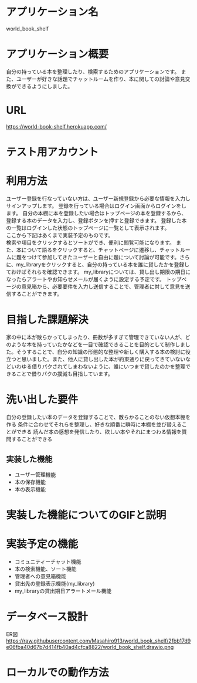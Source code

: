 # アプリケーション名	
world_book_shelf
# アプリケーション概要	
自分の持っている本を整理したり、検索するためのアプリケーションです。
また、ユーザーが好きな話題でチャットルームを作り、本に関しての討論や意見交換ができるようにしました。
# URL	
https://world-book-shelf.herokuapp.com/

# テスト用アカウント	
<!--.ログイン機能等を実装した場合は、記述しましょう。またBasic認証等を設けている場合は、そのID/Passも記述しましょう。-->

# 利用方法	
ユーザー登録を行なっていない方は、ユーザー新規登録から必要な情報を入力しサインアップします。
登録を行っている場合はログイン画面からログインをします。
自分の本棚に本を登録したい場合はトップページの本を登録するから、登録する本のデータを入力し、登録ボタンを押すと登録できます。
登録した本の一覧はログインした状態のトップページに一覧として表示されます。</br>
ここから下記はあくまで実装予定のものです。</br>
検索や項目をクリックするとソートができ、便利に閲覧可能になります。
また、本について語るをクリックすると、チャットページに遷移し、チャットルームに題をつけて参加してきたユーザーと自由に題について討論が可能です。さらに、my_libraryをクリックすると、自分の持っている本を誰に貸したかを登録しておけばそれらを確認できます。
my_libraryについては、貸し出し期限の期日になったらアラートやお知らせメールが届くように設定する予定です。
トップページの意見箱から、必要要件を入力し送信することで、管理者に対して意見を送信することができます。

# 目指した課題解決	
家の中に本が散らかってしまったり、冊数が多すぎて管理できていない人が、どのような本を持っていたかなどを一目で確認できることを目的として制作しました。そうすることで、自分の知識の形態的な整理や新しく購入する本の検討に役立つと思いました。また、他人に貸し出した本が約束通りに戻ってきていないなどいわゆる借りパクされてしまわないように、誰にいつまで貸したのかを整理できることで借りパクの撲滅も目指しています。

# 洗い出した要件	
自分の登録したい本のデータを登録することで、散らかることのない仮想本棚を作る
条件に合わせてそれらを整理し、好きな順番に瞬時に本棚を並び替えることができる
読んだ本の感想を発信したり、欲しい本やそれにまつわる情報を質問することができる
## 実装した機能
- ユーザー管理機能
- 本の保存機能
- 本の表示機能



# 実装した機能についてのGIFと説明	
<!--.実装した機能について、それぞれどのような特徴があるのか列挙しましょう。GIFを添えることで、イメージがしやすくなります。-->

# 実装予定の機能	
- コミュニティーチャット機能
- 本の検索機能、ソート機能
- 管理者への意見箱機能
- 貸出先の登録表示機能(my_library)
- my_libraryの貸出期日アラートメール機能

# データベース設計	
ER図</br>
https://raw.githubusercontent.com/Masahiro913/world_book_shelf/2fbb17d9e06fba40d67b7d414fb40ad4cfca8822/world_book_shelf.drawio.png

# ローカルでの動作方法	
<!--.git cloneしてから、ローカルで動作をさせるまでに必要なコマンドを記述しましょう。この時、アプリケーション開発に使用した環境を併記することを忘れないでください（パッケージやRubyのバージョンなど）。-->
